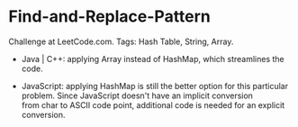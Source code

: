 # Find-and-Replace-Pattern
Challenge at LeetCode.com. Tags: Hash Table, String, Array.


- Java | C++: applying Array instead of HashMap, which streamlines the code.

- JavaScript: applying HashMap is still the better option for this particular problem. Since JavaScript doesn't have an implicit conversion             
  from char to ASCII code point, additional code is needed for an explicit conversion.
